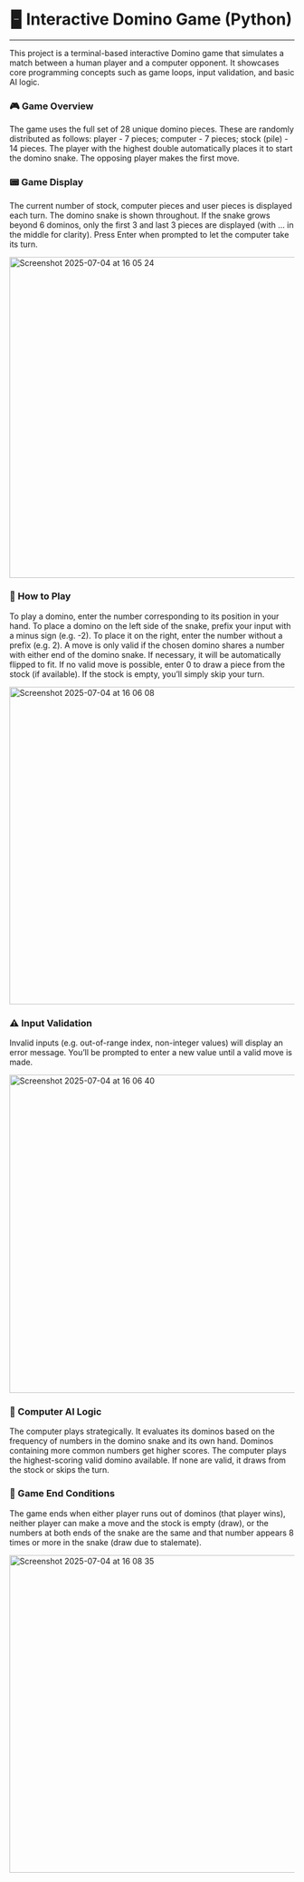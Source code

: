 # 🁢 Interactive Domino Game (Python)
---

This project is a terminal-based interactive Domino game that simulates a match between a human player and a computer opponent. It showcases core programming concepts such as game loops, input validation, and basic AI logic.

### 🎮 Game Overview

The game uses the full set of 28 unique domino pieces. These are randomly distributed as follows: player - 7 pieces; computer - 7 pieces; stock (pile) - 14 pieces. The player with the highest double automatically places it to start the domino snake. The opposing player makes the first move.

### 📟 Game Display

The current number of stock, computer pieces and user pieces is displayed each turn. The domino snake is shown throughout. If the snake grows beyond 6 dominos, only the first 3 and last 3 pieces are displayed (with ... in the middle for clarity). Press Enter when prompted to let the computer take its turn.

<img width="566" alt="Screenshot 2025-07-04 at 16 05 24" src="https://github.com/user-attachments/assets/6aed3da2-57d9-4417-a637-cfd9180198e6" />


### 🔢 How to Play

To play a domino, enter the number corresponding to its position in your hand. To place a domino on the left side of the snake, prefix your input with a minus sign (e.g. -2). To place it on the right, enter the number without a prefix (e.g. 2). A move is only valid if the chosen domino shares a number with either end of the domino snake. If necessary, it will be automatically flipped to fit. If no valid move is possible, enter 0 to draw a piece from the stock (if available). If the stock is empty, you’ll simply skip your turn.

<img width="560" alt="Screenshot 2025-07-04 at 16 06 08" src="https://github.com/user-attachments/assets/9cd45bc6-1c58-4ec3-9a73-b907750e2301" />


### ⚠️ Input Validation

Invalid inputs (e.g. out-of-range index, non-integer values) will display an error message. You’ll be prompted to enter a new value until a valid move is made.

<img width="561" alt="Screenshot 2025-07-04 at 16 06 40" src="https://github.com/user-attachments/assets/d35fa5a2-2be7-495c-bac5-aa3675146af2" />


### 🧠 Computer AI Logic

The computer plays strategically. It evaluates its dominos based on the frequency of numbers in the domino snake and its own hand. Dominos containing more common numbers get higher scores. The computer plays the highest-scoring valid domino available. If none are valid, it draws from the stock or skips the turn.

### 🏁 Game End Conditions

The game ends when either player runs out of dominos (that player wins), neither player can make a move and the stock is empty (draw), or the numbers at both ends of the snake are the same and that number appears 8 times or more in the snake (draw due to stalemate).

<img width="560" alt="Screenshot 2025-07-04 at 16 08 35" src="https://github.com/user-attachments/assets/046fc3c1-a45c-4ec1-9490-f9f5668da66c" />
